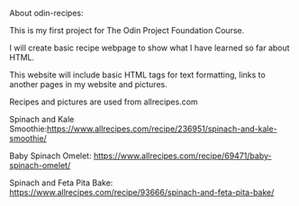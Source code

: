 

About odin-recipes:


This is my first project for The Odin Project Foundation Course.

I will create basic recipe webpage to show what I have learned so far about HTML.

This website will include basic HTML tags for text formatting, links to another pages in my website and pictures.



Recipes and pictures are used from allrecipes.com

Spinach and Kale Smoothie:https://www.allrecipes.com/recipe/236951/spinach-and-kale-smoothie/

Baby Spinach Omelet: https://www.allrecipes.com/recipe/69471/baby-spinach-omelet/

Spinach and Feta Pita Bake: https://www.allrecipes.com/recipe/93666/spinach-and-feta-pita-bake/
